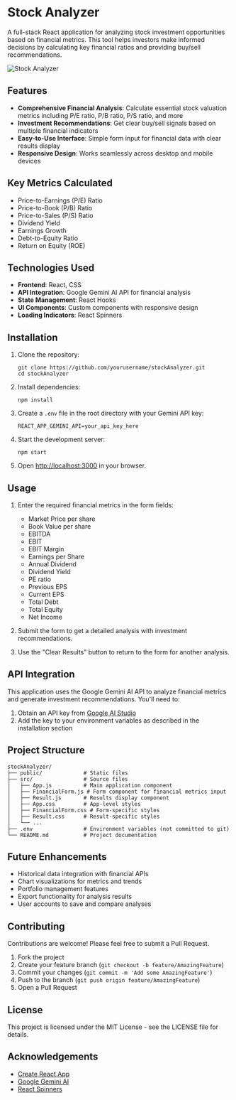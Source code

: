 # Stock Analyzer

A full-stack React application for analyzing stock investment opportunities based on financial metrics. This tool helps investors make informed decisions by calculating key financial ratios and providing buy/sell recommendations.

![Stock Analyzer](https://github.com/user-attachments/assets/21d44eb5-8f0d-44fe-a931-13ebd43df52d)

## Features

- **Comprehensive Financial Analysis**: Calculate essential stock valuation metrics including P/E ratio, P/B ratio, P/S ratio, and more
- **Investment Recommendations**: Get clear buy/sell signals based on multiple financial indicators
- **Easy-to-Use Interface**: Simple form input for financial data with clear results display
- **Responsive Design**: Works seamlessly across desktop and mobile devices

## Key Metrics Calculated

- Price-to-Earnings (P/E) Ratio
- Price-to-Book (P/B) Ratio
- Price-to-Sales (P/S) Ratio
- Dividend Yield
- Earnings Growth
- Debt-to-Equity Ratio
- Return on Equity (ROE)

## Technologies Used

- **Frontend**: React, CSS
- **API Integration**: Google Gemini AI API for financial analysis
- **State Management**: React Hooks
- **UI Components**: Custom components with responsive design
- **Loading Indicators**: React Spinners

## Installation

1. Clone the repository:
   ```
   git clone https://github.com/yourusername/stockAnalyzer.git
   cd stockAnalyzer
   ```

2. Install dependencies:
   ```
   npm install
   ```

3. Create a `.env` file in the root directory with your Gemini API key:
   ```
   REACT_APP_GEMINI_API=your_api_key_here
   ```

4. Start the development server:
   ```
   npm start
   ```

5. Open [http://localhost:3000](http://localhost:3000) in your browser.

## Usage

1. Enter the required financial metrics in the form fields:
   - Market Price per share
   - Book Value per share
   - EBITDA
   - EBIT
   - EBIT Margin
   - Earnings per Share
   - Annual Dividend
   - Dividend Yield
   - PE ratio
   - Previous EPS
   - Current EPS
   - Total Debt
   - Total Equity
   - Net Income

2. Submit the form to get a detailed analysis with investment recommendations.

3. Use the "Clear Results" button to return to the form for another analysis.

## API Integration

This application uses the Google Gemini AI API to analyze financial metrics and generate investment recommendations. You'll need to:

1. Obtain an API key from [Google AI Studio](https://ai.google.dev/)
2. Add the key to your environment variables as described in the installation section

## Project Structure

```
stockAnalyzer/
├── public/             # Static files
├── src/                # Source files
│   ├── App.js          # Main application component
│   ├── FinancialForm.js # Form component for financial metrics input
│   ├── Result.js       # Results display component
│   ├── App.css         # App-level styles
│   ├── FinancialForm.css # Form-specific styles
│   ├── Result.css      # Result-specific styles
│   └── ...
├── .env                # Environment variables (not committed to git)
└── README.md           # Project documentation
```

## Future Enhancements

- Historical data integration with financial APIs
- Chart visualizations for metrics and trends
- Portfolio management features
- Export functionality for analysis results
- User accounts to save and compare analyses

## Contributing

Contributions are welcome! Please feel free to submit a Pull Request.

1. Fork the project
2. Create your feature branch (`git checkout -b feature/AmazingFeature`)
3. Commit your changes (`git commit -m 'Add some AmazingFeature'`)
4. Push to the branch (`git push origin feature/AmazingFeature`)
5. Open a Pull Request

## License

This project is licensed under the MIT License - see the LICENSE file for details.

## Acknowledgements

- [Create React App](https://github.com/facebook/create-react-app)
- [Google Gemini AI](https://ai.google.dev/)
- [React Spinners](https://www.npmjs.com/package/react-spinners)
